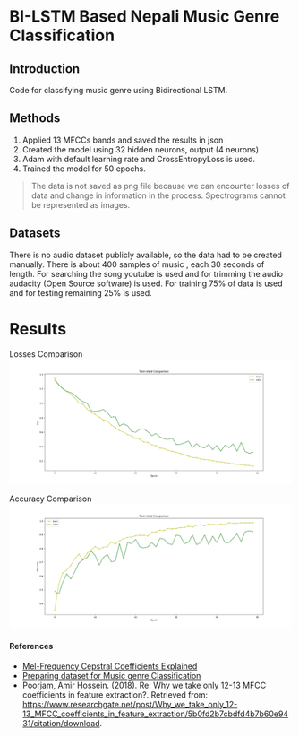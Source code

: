 # BI-LSTM Based Nepali Music Genre Classification 


## Introduction
Code for classifying music genre using Bidirectional LSTM.


## Methods

1. Applied 13 MFCCs bands and saved the results in json
2. Created the model using 32 hidden neurons, output (4 neurons)
3. Adam with default learning rate and CrossEntropyLoss is used.
4. Trained the model for 50 epochs.

> The data is not saved as png file because we can encounter losses of data and change in information in the process. Spectrograms cannot be represented as images.


## Datasets
There is no audio dataset publicly available, so the data had to be created manually. There is about 400 samples of music , each 30 seconds of length. For searching the song youtube is used and for trimming the audio audacity (Open Source software) is used. For training 75% of data is used and for testing remaining 25% is used.

# Results

Losses Comparison
![](genreclassify/assets/lossescomparison.jpg)


Accuracy Comparison
![](genreclassify/assets/accuracycomparison.jpg)



#### References
- [Mel-Frequency Cepstral Coefficients Explained](https://www.youtube.com/watch?v=4_SH2nfbQZ8)
- [Preparing dataset for Music genre Classification](https://www.youtube.com/watch?v=szyGiObZymo) 
- Poorjam, Amir Hossein. (2018). Re: Why we take only 12-13 MFCC coefficients in feature extraction?. Retrieved from: https://www.researchgate.net/post/Why_we_take_only_12-13_MFCC_coefficients_in_feature_extraction/5b0fd2b7cbdfd4b7b60e9431/citation/download.





